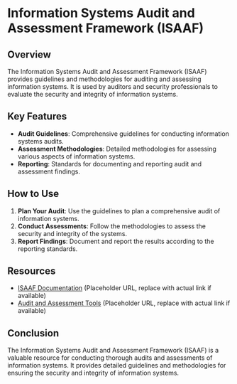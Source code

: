 # Information Systems Audit and Assessment Framework (ISAAF)

## Overview

The Information Systems Audit and Assessment Framework (ISAAF) provides guidelines and methodologies for auditing and assessing information systems. It is used by auditors and security professionals to evaluate the security and integrity of information systems.

## Key Features

- **Audit Guidelines**: Comprehensive guidelines for conducting information systems audits.
- **Assessment Methodologies**: Detailed methodologies for assessing various aspects of information systems.
- **Reporting**: Standards for documenting and reporting audit and assessment findings.

## How to Use

1. **Plan Your Audit**: Use the guidelines to plan a comprehensive audit of information systems.
2. **Conduct Assessments**: Follow the methodologies to assess the security and integrity of the systems.
3. **Report Findings**: Document and report the results according to the reporting standards.

## Resources

- [ISAAF Documentation](https://www.example.com/isaaf) (Placeholder URL, replace with actual link if available)
- [Audit and Assessment Tools](https://www.example.com/tools) (Placeholder URL, replace with actual link if available)

## Conclusion

The Information Systems Audit and Assessment Framework (ISAAF) is a valuable resource for conducting thorough audits and assessments of information systems. It provides detailed guidelines and methodologies for ensuring the security and integrity of information systems.

